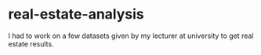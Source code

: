 # real-estate-analysis
I had to work on a few datasets given by my lecturer at university to get real estate results.
